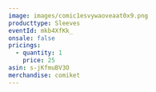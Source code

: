 ```yaml
---
image: images/comic1esvywaoveaat0x9.png
producttype: Sleeves
eventId: mkb4XfKk_
onsale: false
pricings:
  - quantity: 1
    price: 25
asin: s-jKfmuBV3O
merchandise: comiket
---
```

